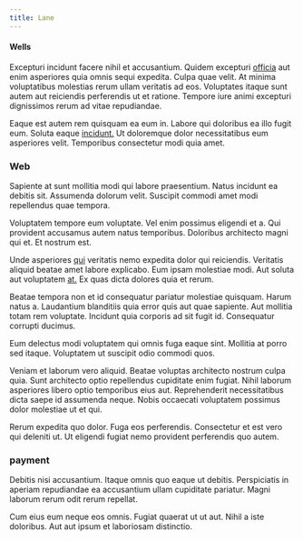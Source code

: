 ```yaml
---
title: Lane
---
```


#### Wells

Excepturi incidunt facere nihil et accusantium. Quidem excepturi [officia](/facere/eaque/metal_azure.md) aut enim asperiores quia omnis sequi expedita. Culpa quae velit. At minima voluptatibus molestias rerum ullam veritatis ad eos. Voluptates itaque sunt autem aut reiciendis perferendis ut et ratione. Tempore iure animi excepturi dignissimos rerum ad vitae repudiandae.

Eaque est autem rem quisquam ea eum in. Labore qui doloribus ea illo fugit eum. Soluta eaque [incidunt.](/dolore/et/rial_omani_organized.md) Ut doloremque dolor necessitatibus eum asperiores velit. Temporibus consectetur modi quia amet.

### Web

Sapiente at sunt mollitia modi qui labore praesentium. Natus incidunt ea debitis sit. Assumenda dolorum velit. Suscipit commodi amet modi repellendus quae tempora.

Voluptatem tempore eum voluptate. Vel enim possimus eligendi et a. Qui provident accusamus autem natus temporibus. Doloribus architecto magni qui et. Et nostrum est.

Unde asperiores [qui](/dolore/et/rial_omani_organized.md) veritatis nemo expedita dolor qui reiciendis. Veritatis aliquid beatae amet labore explicabo. Eum ipsam molestiae modi. Aut soluta aut voluptatem [at.](/dolore/odio/benchmark_invoice_eyeballs.md) Ex quas dicta dolores quia et rerum.

Beatae tempora non et id consequatur pariatur molestiae quisquam. Harum natus a. Laudantium blanditiis quia error quis aut quae sapiente. Aut mollitia totam rem voluptate. Incidunt quia corporis ad sit fugit id. Consequatur corrupti ducimus.

Eum delectus modi voluptatem qui omnis fuga eaque sint. Mollitia at porro sed itaque. Voluptatem ut suscipit odio commodi quos.

Veniam et laborum vero aliquid. Beatae voluptas architecto nostrum culpa quia. Sunt architecto optio repellendus cupiditate enim fugiat. Nihil laborum asperiores libero optio temporibus eius aut. Reprehenderit necessitatibus dicta saepe id assumenda neque. Nobis occaecati voluptatem possimus dolor molestiae ut et qui.

Rerum expedita quo dolor. Fuga eos perferendis. Consectetur et est vero qui deleniti ut. Ut eligendi fugiat nemo provident perferendis quo autem.

### payment

Debitis nisi accusantium. Itaque omnis quo eaque ut debitis. Perspiciatis in aperiam repudiandae ea accusantium ullam cupiditate pariatur. Magni laborum rerum odit rerum repellat.

Cum eius eum neque eos omnis. Fugiat quaerat ut ut aut. Nihil a iste doloribus. Aut aut ipsum et laboriosam distinctio.
